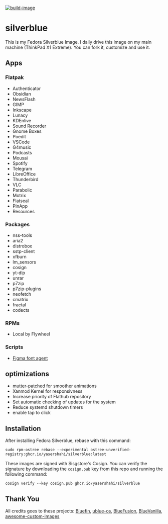 [![build-image](https://github.com/yasershahi/silverblue/actions/workflows/build.yml/badge.svg)](https://github.com/yasershahi/silverblue/actions/workflows/build.yml)

# silverblue
This is my Fedora Silverblue Image. I daily drive this image on my main machine (ThinkPad X1 Extreme). You can fork it, customize and use it.
## Apps
### Flatpak
- Authenticator
- Obsidian
- NewsFlash
- GIMP
- Inkscape
- Lunacy
- KDEnlive
- Sound Recorder
- Gnome Boxes
- Poedit
- VSCode
- G4music
- Podcasts
- Mousai
- Spotify
- Telegram
- LibreOffice
- Thunderbird
- VLC
- Parabolic
- Motrix
- Flatseal
- PinApp
- Resources

### Packages
- nss-tools
- aria2
- distrobox
- sstp-client
- xfburn
- lm_sensors
- cosign
- yt-dlp
- unrar
- p7zip
- p7zip-plugins
- neofetch
- cmatrix
- fractal
- codects

### RPMs
- Local by Flywheel

### Scripts
- [Figma font agent](https://github.com/neetly/figma-agent-linux)

## optimizations
- mutter-patched for smoother animations
- Xanmod Kernel for responsivness
- Increase priority of Flathub repository
- Set automatic checking of updates for the system
- Reduce systemd shutdown timers
- enable tap to click

## Installation
After installing Fedora Silverblue, rebase with this command:

    sudo rpm-ostree rebase --experimental ostree-unverified-registry:ghcr.io/yasershahi/silverblue:latest

These images are signed with Sisgstore's Cosign. You can verify the
signature by downloading the `cosign.pub` key from this repo and running the
following command:

    cosign verify --key cosign.pub ghcr.io/yasershahi/silverblue

## Thank You 
All credits goes to these projects:
[Bluefin](https://github.com/ublue-os/bluefin), 
[ublue-os](https://github.com/ublue-os/main), 
[BlueFusion](https://github.com/aguslr/bluefusion), 
[BlueVanilla](https://github.com/aguslr/bluevanilla), 
[awesome-custom-images](https://github.com/ublue-os/awesome-custom-images)



